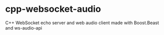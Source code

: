 # cpp-websocket-audio
C++ WebSocket echo server and web audio client made with Boost.Beast and ws-audio-api
